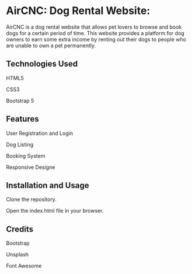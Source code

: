 
# AirCNC: Dog Rental Website:

AirCNC is a dog rental website that allows pet lovers to browse and book dogs for a certain period of time. This website provides a platform for dog owners to earn some extra income by renting out their dogs to people who are unable to own a pet permanently.


## Technologies Used

  HTML5 
  
  CSS3
  
  Bootstrap 5


## Features

User Registration and Login

Dog Listing

Booking System

Responsive Designe

## Installation and Usage

Clone the repository.

Open the index.html file in your browser.

## Credits

Bootstrap

Unsplash

Font Awesome

